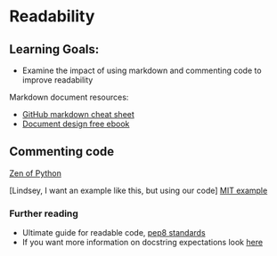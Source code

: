 # Readability

## Learning Goals:
- Examine the impact of using markdown and commenting code to improve readability



Markdown document resources:

 - [GitHub markdown cheat sheet](https://guides.github.com/pdfs/markdown-cheatsheet-online.pdf)
 - [Document design free ebook](https://pressbooks.bccampus.ca/technicalwriting/)
 
 
 ## Commenting code
 
 [Zen of Python](https://www.python.org/dev/peps/pep-0020/)
 
 
 [Lindsey, I want an example like this, but using our code]   [MIT example](https://ocw.mit.edu/courses/electrical-engineering-and-computer-science/6-189-a-gentle-introduction-to-programming-using-python-january-iap-2011/lectures/MIT6_189IAP11_comment.pdf)
 
 ### Further reading
 - Ultimate guide for readable code, [pep8 standards](https://www.python.org/dev/peps/pep-0008/)
 - If you want more information on docstring expectations look [here](https://www.python.org/dev/peps/pep-0257/)
 
